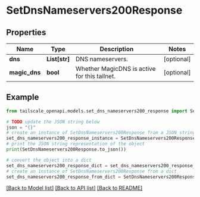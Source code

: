 # SetDnsNameservers200Response


## Properties

Name | Type | Description | Notes
------------ | ------------- | ------------- | -------------
**dns** | **List[str]** | DNS nameservers.  | [optional] 
**magic_dns** | **bool** | Whether MagicDNS is active for this tailnet.  | [optional] 

## Example

```python
from tailscale_openapi.models.set_dns_nameservers200_response import SetDnsNameservers200Response

# TODO update the JSON string below
json = "{}"
# create an instance of SetDnsNameservers200Response from a JSON string
set_dns_nameservers200_response_instance = SetDnsNameservers200Response.from_json(json)
# print the JSON string representation of the object
print(SetDnsNameservers200Response.to_json())

# convert the object into a dict
set_dns_nameservers200_response_dict = set_dns_nameservers200_response_instance.to_dict()
# create an instance of SetDnsNameservers200Response from a dict
set_dns_nameservers200_response_from_dict = SetDnsNameservers200Response.from_dict(set_dns_nameservers200_response_dict)
```
[[Back to Model list]](../README.md#documentation-for-models) [[Back to API list]](../README.md#documentation-for-api-endpoints) [[Back to README]](../README.md)


